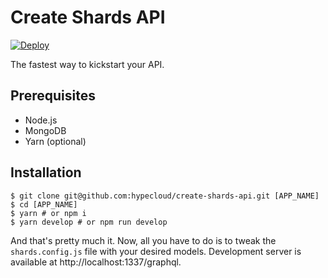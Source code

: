 # Create Shards API

[![Deploy](https://www.herokucdn.com/deploy/button.svg)](https://heroku.com/deploy?template=https://github.com/hypecloud/create-shards-api/tree/master)

The fastest way to kickstart your API.

## Prerequisites

- Node.js
- MongoDB
- Yarn (optional)

## Installation

```
$ git clone git@github.com:hypecloud/create-shards-api.git [APP_NAME]
$ cd [APP_NAME]
$ yarn # or npm i
$ yarn develop # or npm run develop
```

And that's pretty much it. Now, all you have to do is to tweak the `shards.config.js` file with your desired models.
Development server is available at http://localhost:1337/graphql.